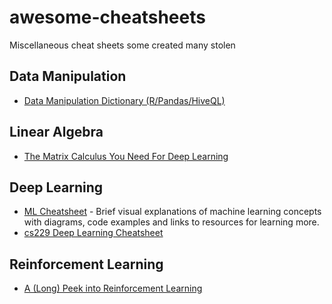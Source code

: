 # awesome-cheatsheets
Miscellaneous cheat sheets some created many stolen

## Data Manipulation
* [Data Manipulation Dictionary (R/Pandas/HiveQL)](https://docs.google.com/spreadsheets/d/1BYan2X52zt-lILMcMGupCkUTgbNHOG_n13QWJiCu3v4/edit?usp=sharing)

## Linear Algebra
* [The Matrix Calculus You Need For Deep Learning](http://explained.ai/matrix-calculus/index.html?fbclid=IwAR2o2n5vzZ0j-OFIN3AL4QXtUqYq7c2120VqmAbW2mjlamcRKNJU0enBWug)

## Deep Learning
* [ML Cheatsheet](https://ml-cheatsheet.readthedocs.io) - Brief visual explanations of machine learning concepts with diagrams, code examples and links to resources for learning more.
* [cs229 Deep Learning Cheatsheet](https://stanford.edu/~shervine/teaching/cs-229/cheatsheet-deep-learning.html)

## Reinforcement Learning
* [A (Long) Peek into Reinforcement Learning](https://lilianweng.github.io/lil-log/2018/02/19/a-long-peek-into-reinforcement-learning.html)
